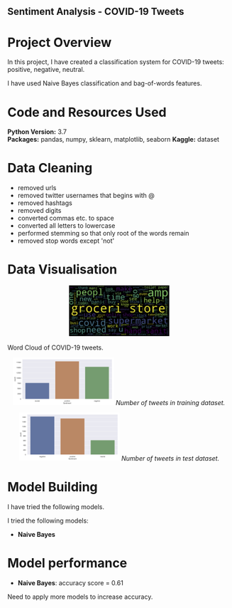 ## Sentiment Analysis - COVID-19 Tweets

# Project Overview
In this project, I have created a classification system for COVID-19 tweets: positive, negative, neutral.

I have used Naive Bayes classification and bag-of-words features.

# Code and Resources Used 
**Python Version:** 3.7  
**Packages:** pandas, numpy, sklearn, matplotlib, seaborn
**Kaggle:** dataset

# Data Cleaning

* removed urls
* removed twitter usernames that begins with @
* removed hashtags
* removed digits
* converted commas etc. to space
* converted all letters to lowercase
* performed stemming so that only root of the words remain
* removed stop words except 'not'

# Data Visualisation

<p align="center">
  <img width="45%" src="https://github.com/RichaShama/Sentiment-Analysis/blob/main/Word_cloud_All.png" alt></p>
  <p <em>Word Cloud of COVID-19 tweets.</em>
</p> 
<p align="center">
  <img width="45%" src="https://github.com/RichaShama/Sentiment-Analysis/blob/main/word_counts_training_set.png" alt>
  <em>Number of tweets in training dataset.</em>
</p>
<p align="center">
  <img width="45%" src="https://github.com/RichaShama/Sentiment-Analysis/blob/main/word_counts_test_set.png" alt>
  <em>Number of tweets in test dataset.</em>
</p>

# Model Building 

I have tried the following models.   

I tried the following models:
*	**Naive Bayes**

# Model performance
*	**Naive Bayes**: accuracy score = 0.61

Need to apply more models to increase accuracy.


